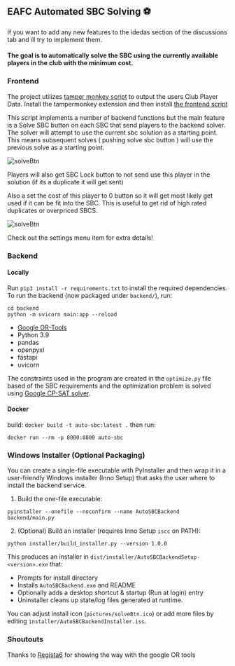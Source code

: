 ## EAFC Automated SBC Solving ⚽

If you want to add any new features to the idedas section of the discussions tab and ill try to implement them.

#### The goal is to automatically solve the SBC using the currently available players in the club with the minimum cost.

### Frontend

The project utilizes [tamper monkey script](https://www.tampermonkey.net/) to output the users Club Player Data.
Install the tampermonkey extension and then install [the frontend script](https://github.com/titiroMonkey/Auto-SBC/blob/main/tampermonkey-ai-sbc.user.js)

This script implements a number of backend functions but the main feature is a Solve SBC button on each SBC that send players to the backend solver. The solver will attempt to use the current sbc solution as a starting point. This means subsequent solves ( pushing solve sbc button ) will use the previous solve as a starting point.

![solveBtn](https://github.com/titiroMonkey/Auto-SBC/blob/main/pictures/solveBtn.jpg?raw=true)

Players will also get SBC Lock button to not send use this player in the solution (if its a duplicate it will get sent)

Also a set the cost of this player to 0 button so it will get most likely get used if it can be fit into the SBC.
This is useful to get rid of high rated duplicates or overpriced SBCS.

![solveBtn](https://github.com/titiroMonkey/Auto-SBC/blob/main/pictures/Player.jpg?raw=true)

Check out the settings menu item for extra details!

### Backend

#### Locally
Run `pip3 install -r requirements.txt` to install the required dependencies.
To run the backend (now packaged under `backend/`), run:

```
cd backend
python -m uvicorn main:app --reload
```

- [Google OR-Tools](https://github.com/google/or-tools)
- Python 3.9
- pandas
- openpyxl
- fastapi
- uvicorn

The constraints used in the program are created in the `optimize.py` file based of the SBC requirements and the optimization problem is solved using [Google CP-SAT solver](https://developers.google.com/optimization/cp/cp_solver).

#### Docker
build:
`docker build -t auto-sbc:latest .`
then run:

`docker run --rm -p 8000:8000 auto-sbc`

### Windows Installer (Optional Packaging)

You can create a single-file executable with PyInstaller and then wrap it in a user-friendly Windows installer (Inno Setup) that asks the user where to install the backend service.

1. Build the one-file executable:

```
pyinstaller --onefile --noconfirm --name AutoSBCBackend backend/main.py
```

2. (Optional) Build an installer (requires Inno Setup `iscc` on PATH):

```
python installer/build_installer.py --version 1.0.0
```

This produces an installer in `dist/installer/AutoSBCBackendSetup-<version>.exe` that:

- Prompts for install directory
- Installs `AutoSBCBackend.exe` and README
- Optionally adds a desktop shortcut & startup (Run at login) entry
- Uninstaller cleans up state/log files generated at runtime.

You can adjust install icon (`pictures/solveBtn.ico`) or add more files by editing `installer/AutoSBCBackendInstaller.iss`.

### Shoutouts

Thanks to [Regista6](https://github.com/Regista6) for showing the way with the google OR tools
